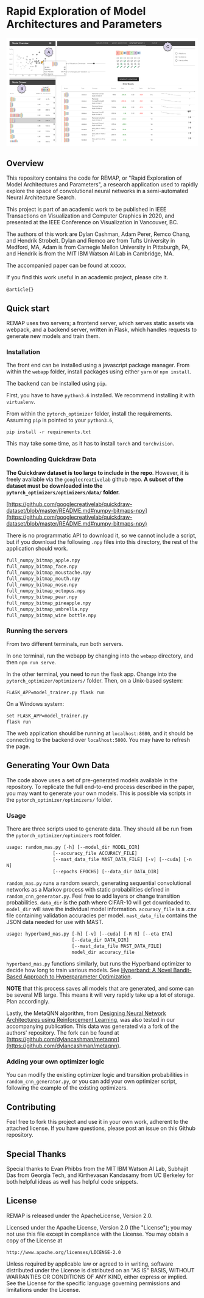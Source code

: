 # Rapid Exploration of Model Architectures and Parameters

![Screenshot of REMAP](screenshots/labeled_system_overview.png)

## Overview

This repository contains the code for REMAP, or "Rapid Exploration of Model Architectures and Parameters", a research application used to rapidly explore the space of convolutional neural networks in a semi-automated Neural Architecture Search.

This project is part of an academic work to be published in IEEE Transactions on Visualization and Computer Graphics in 2020, and presented at the IEEE Conference on Visualization in Vancouver, BC.

The authors of this work are Dylan Cashman, Adam Perer, Remco Chang, and Hendrik Strobelt.  Dylan and Remco are from Tufts University in Medford, MA, Adam is from Carnegie Mellon University in Pittsburgh, PA, and Hendrik is from the MIT IBM Watson AI Lab in Cambridge, MA.

The accompanied paper can be found at xxxxx.

If you find this work useful in an academic project, please cite it.

`
@article{}
`

## Quick start

REMAP uses two servers; a frontend server, which serves static assets via webpack, and a backend server, written in Flask, which handles requests to generate new models and train them.  

### Installation

The front end can be installed using a javascript package manager.  From within the `webapp` folder, install packages using either `yarn` or `npm install`.

The backend can be installed using `pip`.

First, you have to have `python3.6` installed.  We recommend installing it with `virtualenv`.  

From within the `pytorch_optimizer` folder, install the requirements.  Assuming `pip` is pointed to your `python3.6`, 

    pip install -r requirements.txt

This may take some time, as it has to install `torch` and `torchvision`.

### Downloading Quickdraw Data

**The Quickdraw dataset is too large to include in the repo**.  However, it is freely available via the `googlecreativelab` github repo.  **A subset of the dataset must be downloaded into the `pytorch_optimizers/optimizers/data/` folder.**

[https://github.com/googlecreativelab/quickdraw-dataset/blob/master/README.md#numpy-bitmaps-npy](https://github.com/googlecreativelab/quickdraw-dataset/blob/master/README.md#numpy-bitmaps-npy)

There is no programmatic API to download it, so we cannot include a script, but if you download the following `.npy` files into this directory, the rest of the application should work.

    full_numpy_bitmap_apple.npy
    full_numpy_bitmap_face.npy
    full_numpy_bitmap_moustache.npy
    full_numpy_bitmap_mouth.npy
    full_numpy_bitmap_nose.npy
    full_numpy_bitmap_octopus.npy
    full_numpy_bitmap_pear.npy
    full_numpy_bitmap_pineapple.npy
    full_numpy_bitmap_umbrella.npy
    full_numpy_bitmap_wine bottle.npy


### Running the servers

From two different terminals, run both servers.  

In one terminal, run the webapp by changing into the `webapp` directory, and then `npm run serve`.

In the other terminal, you need to run the flask app.  Change into the `pytorch_optimizer/optimizers/` folder.  Then, on a Unix-based system:

    FLASK_APP=model_trainer.py flask run

On a Windows system:

    set FLASK_APP=model_trainer.py
    flask run

The web application should be running at `localhost:8080`, and it should be connecting to the backend over `localhost:5000`.  You may have to refresh the page.

## Generating Your Own Data

The code above uses a set of pre-generated models available in the repository.  To replicate the full end-to-end process described in the paper, you may want to generate your own models.  This is possible via scripts in the `pytorch_optimizer/optimizers/` folder.  

### Usage

There are three scripts used to generate data.  They should all be run from the `pytorch_optimizer/optimizers` root folder.

	usage: random_mas.py [-h] [--model_dir MODEL_DIR]
                     [--accuracy_file ACCURACY_FILE]
                     [--mast_data_file MAST_DATA_FILE] [-v] [--cuda] [-n N]
                     [--epochs EPOCHS] [--data_dir DATA_DIR]

`random_mas.py` runs a random search, generating sequential convolutional networks as a Markov process with static probabilities defined in `random_cnn_generator.py`.  Feel free to add layers or change transition probabilities.  `data_dir` is the path where CIFAR-10 will get downloaded to.  `model_dir` will save the individual model information.  `accuracy_file` is a .csv file containing validation accuracies per model.  `mast_data_file` contains the JSON data needed for use with MAST.

	usage: hyperband_mas.py [-h] [-v] [--cuda] [-R R] [--eta ETA]
	                        [--data_dir DATA_DIR]
	                        [--mast_data_file MAST_DATA_FILE]
	                        model_dir accuracy_file

`hyperband_mas.py` functions similarly, but runs the Hyperband optimizer to decide how long to train various models.  See [Hyperband: A Novel Bandit-Based Approach to Hyperparameter Optimization](https://arxiv.org/abs/1603.06560).

**NOTE** that this process saves all models that are generated, and some can be several MB large.  This means it will very rapidly take up a lot of storage.  Plan accordingly.

Lastly, the MetaQNN algorithm, from [Designing Neural Network Architectures using Reinforcement Learning](https://arxiv.org/abs/1611.02167), was also tested in our accompanying publication.  This data was generated via a fork of the authors' repository.  The fork can be found at [https://github.com/dylancashman/metaqnn](https://github.com/dylancashman/metaqnn).

### Adding your own optimizer logic

You can modify the existing optimizer logic and transition probabilities in `random_cnn_generator.py`, or you can add your own optimizer script, following the example of the existing optimizers.

## Contributing

Feel free to fork this project and use it in your own work, adherent to the attached license.  If you have questions, please post an issue on this Github repository.


## Special Thanks

Special thanks to Evan Phibbs from the MIT IBM Watson AI Lab, Subhajit Das from Georgia Tech, and Kirthevasan Kandasamy from UC Berkeley for both helpful ideas as well has helpful code snippets.

## License

REMAP is released under the ApacheLicense, Version 2.0.

Licensed under the Apache License, Version 2.0 (the "License");
you may not use this file except in compliance with the License.
You may obtain a copy of the License at

    http://www.apache.org/licenses/LICENSE-2.0

Unless required by applicable law or agreed to in writing, software
distributed under the License is distributed on an "AS IS" BASIS,
WITHOUT WARRANTIES OR CONDITIONS OF ANY KIND, either express or implied.
See the License for the specific language governing permissions and
limitations under the License.

